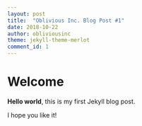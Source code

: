 ```yaml
---
layout: post
title:  "Oblivious Inc. Blog Post #1"
date: 2018-10-22
author: obliviousinc
theme: jekyll-theme-merlot
comment_id: 1
---
```


# Welcome

**Hello world**, this is my first Jekyll blog post.

I hope you like it!
